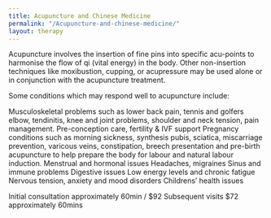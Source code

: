 ```yaml
---
title: Acupuncture and Chinese Medicine
permalink: "/Acupuncture-and-chinese-medicine/"
layout: therapy
---
```


Acupuncture involves the insertion of fine pins into specific acu-points to harmonise the flow of qi (vital energy) in the body. Other non-insertion techniques like moxibustion, cupping, or acupressure may be used alone or in conjunction with the acupuncture treatment.

Some conditions which may respond well to acupuncture include:

Musculoskeletal problems such as lower back pain, tennis and golfers elbow, tendinitis, knee and joint problems, shoulder and neck tension, pain management.
Pre-conception care, fertility & IVF support
Pregnancy conditions such as morning sickness, synthesis pubis, sciatica, miscarriage prevention, varicous veins, constipation, breech presentation and pre-birth acupuncture to help prepare the body for labour and natural labour induction.
Menstrual and hormonal issues
Headaches, migraines
Sinus and immune problems
Digestive issues
Low energy levels and chronic fatigue
Nervous tension, anxiety and mood disorders
Childrens’ health issues

Initial consultation approximately 60min / $92
Subsequent visits $72 approximately 60mins

<div class='container bg-light my-4 p-4'>
  <healcode-widget data-type="appointments" data-widget-partner="object" data-widget-id="1f3639448a4" data-widget-version="0"></healcode-widget>
</div>
